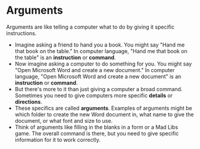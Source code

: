 # Arguments

Arguments are like telling a computer what to do by giving it specific instructions. 

* Imagine asking a friend to hand you a book. You might say "Hand me that book on the table." In computer language, "Hand me that book on the table" is an **instruction** or **command**. 
* Now imagine asking a computer to do something for you. You might say "Open Microsoft Word and create a new document." In computer language, "Open Microsoft Word and create a new document" is an **instruction** or **command**. 
* But there's more to it than just giving a computer a broad command. Sometimes you need to give computers more specific **details** or **directions**. 
* These specifics are called **arguments**. Examples of arguments might be which folder to create the new Word document in, what name to give the document, or what font and size to use. 
* Think of arguments like filling in the blanks in a form or a Mad Libs game. The overall command is there, but you need to give specific information for it to work correctly.
